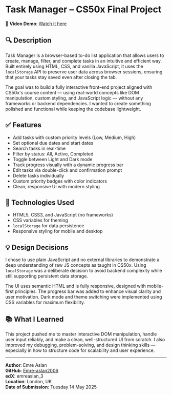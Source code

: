 # Task Manager – CS50x Final Project

🎥 **Video Demo**: [Watch it here]([https://www.loom.com/share/8295fd0cf1114d618d2b1efc4fd6883e?sid=8e8d14e3-1401-4711-bcd8-573a3325bed9](https://www.youtube.com/watch?v=Lv6Lu5OUtnY))

## 🔍 Description
Task Manager is a browser-based to-do list application that allows users to create, manage, filter, and complete tasks in an intuitive and efficient way. Built entirely using HTML, CSS, and vanilla JavaScript, it uses the `localStorage` API to preserve user data across browser sessions, ensuring that your tasks stay saved even after closing the tab.

The goal was to build a fully interactive front-end project aligned with CS50x's course content — using real-world concepts like DOM manipulation, custom styling, and JavaScript logic — without any frameworks or backend dependencies. I wanted to create something polished and functional while keeping the codebase lightweight.

## ✅ Features
- Add tasks with custom priority levels (Low, Medium, High)
- Set optional due dates and start dates
- Search tasks in real-time
- Filter by status: All, Active, Completed
- Toggle between Light and Dark mode
- Track progress visually with a dynamic progress bar
- Edit tasks via double-click and confirmation prompt
- Delete tasks individually
- Custom priority badges with color indicators
- Clean, responsive UI with modern styling

## 🧠 Technologies Used
- HTML5, CSS3, and JavaScript (no frameworks)
- CSS variables for theming
- `localStorage` for data persistence
- Responsive styling for mobile and desktop

## 💡 Design Decisions
I chose to use plain JavaScript and no external libraries to demonstrate a deep understanding of raw JS concepts as taught in CS50x. Using `localStorage` was a deliberate decision to avoid backend complexity while still supporting persistent data storage.

The UI uses semantic HTML and is fully responsive, designed with mobile-first principles. The progress bar was added to enhance visual clarity and user motivation. Dark mode and theme switching were implemented using CSS variables for maximum flexibility.

## 📚 What I Learned
This project pushed me to master interactive DOM manipulation, handle user input reliably, and make a clean, well-structured UI from scratch. I also improved my debugging, problem-solving, and design thinking skills — especially in how to structure code for scalability and user experience.

---

**Author**: Emre Aslan  
**GitHub**: [Emre-aslan2006](https://github.com/Emre-aslan2006)  
**edX**: emreaslan_3  
**Location**: London, UK  
**Date of Submission**: Tuesday 14 May 2025  
